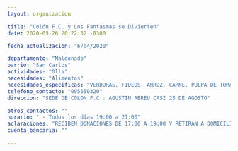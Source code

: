 ```yaml
---
layout: organizacion

title: "Colón F.C. y Los Fantasmas se Divierten"
date: 2020-05-26 20:22:32 -0300

fecha_actualizacion: "6/04/2020"

departamento: "Maldonado"
barrio: "San Carlos"
actividades: "Olla"
necesidades: "Alimentos"
necesidades_especificas: "VERDURAS, FIDEOS, ARROZ, CARNE, PULPA DE TOMATE"
telefono_contacto: "095550320"
direccion: "SEDE DE COLON F.C.: AGUSTIN ABREU CASI 25 DE AGOSTO"

otros_contactos: ""
horario: " - Todos los días 19:00 a 21:00"
aclaraciones: "RECIBEN DONACIONES DE 17:00 A 19:00 Y RETIRAN A DOMICILIO"
cuenta_bancaria: ""

---
```

